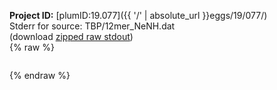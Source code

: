 **Project ID:** [plumID:19.077]({{ '/' | absolute_url }}eggs/19/077/)  
Stderr for source:  TBP/12mer_NeNH.dat   
(download [zipped raw stdout](12mer_NeNH.dat.plumed.stdout.txt.zip))  
{% raw %}
<pre>
</pre>
{% endraw %}

